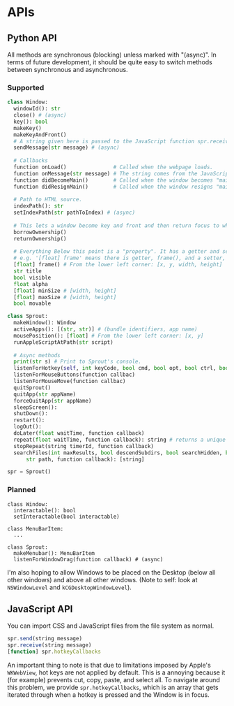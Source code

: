 # APIs
## Python API
All methods are synchronous (blocking) unless marked with "(async)". In terms of future development, it should be quite easy to switch methods between synchronous and asynchronous.
### Supported
```python
class Window:
  windowId(): str
  close() # (async)
  key(): bool
  makeKey()
  makeKeyAndFront()
  # A string given here is passed to the JavaScript function spr.receive().
  sendMessage(str message) # (async)
  
  # Callbacks
  function onLoad()               # Called when the webpage loads.
  function onMessage(str message) # The string comes from the JavaScript method spr.send().
  function didBecomeMain()        # Called when the window becomes "main" status.
  function didResignMain()        # Called when the window resigns "main" status.
  
  # Path to HTML source.
  indexPath(): str
  setIndexPath(str pathToIndex) # (async)
  
  # This lets a window become key and front and then return focus to where it was originally.
  borrowOwnership()
  returnOwnership()
  
  # Everything Below this point is a "property". It has a getter and setter method.
  # e.g. '[float] frame' means there is getter, frame(), and a setter, setFrame().
  [float] frame() # From the lower left corner: [x, y, width, height]
  str title
  bool visible
  float alpha
  [float] minSize # [width, height]
  [float] maxSize # [width, height]
  bool movable

class Sprout:
  makeWindow(): Window
  activeApps(): [(str, str)] # (bundle identifiers, app name)
  mousePosition(): [float] # From the lower left corner: [x, y]
  runAppleScriptAtPath(str script)
  
  # Async methods
  print(str s) # Print to Sprout's console.
  listenForHotkey(self, int keyCode, bool cmd, bool opt, bool ctrl, bool shift, function callback) # (async)
  listenForMouseButtons(function callbac)
  listenForMouseMove(function callbac)
  quitSprout()
  quitApp(str appName)
  forceQuitApp(str appName)
  sleepScreen():
  shutDown():
  restart():
  logOut():
  doLater(float waitTime, function callback)
  repeat(float waitTime, function callback): string # returns a unique timerId
  stopRepeat(string timerId, function callback)
  searchFiles(int maxResults, bool descendSubdirs, bool searchHidden, bool excludeDirs, bool excludeFiles, bool extensions,
      str path, function callback): [string]

spr = Sprout()
```

### Planned
```
class Window:
  interactable(): bool
  setInteractable(bool interactable)

class MenuBarItem:
  ...

class Sprout:
  makeMenubar(): MenuBarItem
  listenForWindowDrag(function callback) # (async)
```

I'm also hoping to allow Windows to be placed on the Desktop (below all other windows) and above all other windows. (Note to self: look at `NSWindowLevel` and `kCGDesktopWindowLevel`).

## JavaScript API
You can import CSS and JavaScript files from the file system as normal.
```javascript
spr.send(string message)
spr.receive(string message)
[function] spr.hotkeyCallbacks
```
An important thing to note is that due to limitations imposed by Apple's `WKWebView`, hot keys are not applied by default. This is a annoying because it (for example) prevents cut, copy, paste, and select all. To navigate around this problem, we provide `spr.hotkeyCallbacks`, which is an array that gets iterated through when a hotkey is pressed and the Window is in focus.

